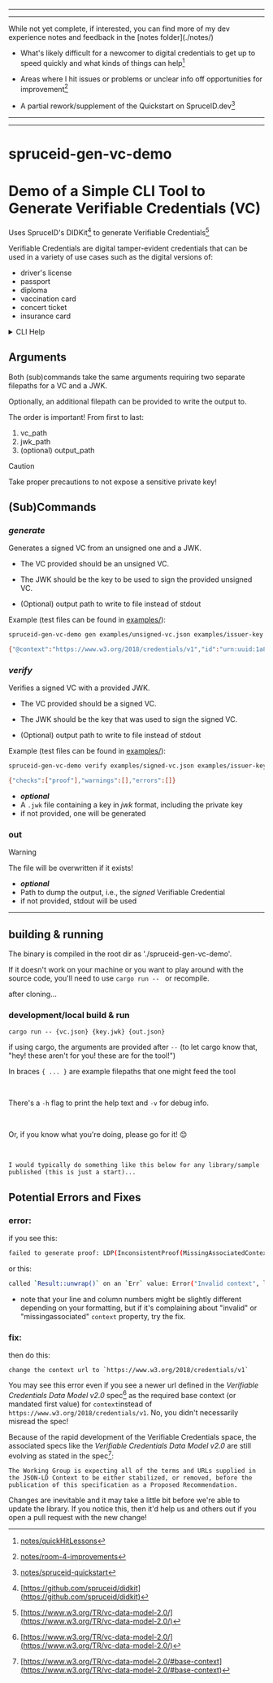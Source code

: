 <hr />
<hr />
While not yet complete, if interested, you can find more of my dev experience
notes and feedback in the 
[notes folder](./notes/)

- What's likely difficult for a newcomer to digital credentials to get up to
  speed quickly and what kinds of things can help[^1]

- Areas where I hit issues or problems or unclear info off opportunities for
  improvement[^2]
- A partial rework/supplement of the Quickstart on SpruceID.dev[^3]
<hr />
<hr />

# spruceid-gen-vc-demo

# Demo of a Simple CLI Tool to Generate Verifiable Credentials (VC)

Uses SpruceID's DIDKit[^6] to generate Verifiable Credentials[^4]

Verifiable Credentials are digital tamper-evident credentials that can be used
in a variety of use cases such as the digital versions of:

- driver's license
- passport
- diploma
- vaccination card
- concert ticket
- insurance card

<details>
<summary>CLI Help</summary>

Use with `-h` to see the help reference:

```sh
$ spruceid-gen-vc-demo -h
DIDKit-based VC generator and verifier

Usage: spruceid-gen-vc-demo generate [OPTIONS] <VERIFIABLE_CREDENTIAL_FILE> <KEY_FILE> [OUT]
       spruceid-gen-vc-demo verify [OPTIONS] <VERIFIABLE_CREDENTIAL_FILE> <KEY_FILE> [OUT]
       spruceid-gen-vc-demo help [COMMAND]...

Arguments:
  [OUT]
          path to the file to send the output

Options:
  -v, --verbose
          Turn debugging information on
  -h, --help
          Print help (see more with '--help')
  -V, --version
          Print version

spruceid-gen-vc-demo generate:
Generates a signed Verifiable Credential
  -h, --help
          Print help
  -V, --version
          Print version
  <VERIFIABLE_CREDENTIAL_FILE>
          path to a .json file containing the unsigned VC
  <KEY_FILE>
          path to the .jwk file containing the key to use for verification

spruceid-gen-vc-demo verify:
Generates a signed Verifiable Credential
  -h, --help
          Print help
  -V, --version
          Print version
  <VERIFIABLE_CREDENTIAL_FILE>
          path to a .json file containing the unsigned VC
  <KEY_FILE>
          path to the .jwk file containing the key to use for verification

spruceid-gen-vc-demo help:
Print this message or the help of the given subcommand(s)
  [COMMAND]...
          Print help for the subcommand(s)
```

</details>

## Arguments

Both (sub)commands take the same arguments requiring two separate filepaths for
a VC and a JWK.

Optionally, an additional filepath can be provided to write the output to.

The order is important! From first to last:

1. vc_path
2. jwk_path
3. (optional) output_path

> [!CAUTION]
>
> Take proper precautions to not expose a sensitive private key!

## (Sub)Commands

### _generate_

Generates a signed VC from an unsigned one and a JWK.

- The VC provided should be an unsigned VC.

- The JWK should be the key to be used to sign the provided unsigned VC.

- (Optional) output path to write to file instead of stdout

Example (test files can be found in [examples/](examples/)):

```sh
spruceid-gen-vc-demo gen examples/unsigned-vc.json examples/issuer-key.jwk

{"@context":"https://www.w3.org/2018/credentials/v1","id":"urn:uuid:1a87aaee-1238-4fa2-a99b-bda9f988bfa7","type":["VerifiableCredential"],"credentialSubject":{"id":"did:example:my-data-subject-identifier"},"issuer":"did:key:z6MkeuxR1HoNqe45cw4cgjEXYBcV9yft1vZhj3v9jP1kJFa9","issuanceDate":"2024-04-27T21:33:43Z","proof":{"type":"Ed25519Signature2018","proofPurpose":"assertionMethod","verificationMethod":"did:key:z6MkeuxR1HoNqe45cw4cgjEXYBcV9yft1vZhj3v9jP1kJFa9#z6MkeuxR1HoNqe45cw4cgjEXYBcV9yft1vZhj3v9jP1kJFa9","created":"2024-05-07T14:21:52.874463529Z","jws":"eyJhbGciOiJFZERTQSIsImNyaXQiOlsiYjY0Il0sImI2NCI6ZmFsc2V9..u59OgKOXa-ARBtrnrH3JDgNL8G95O4QMLFGAX1MkNaES5UsXDMSoRCymo9RxpKO5ZLrHZJRmWR67cYNjUMc7DA"}}
```

### _verify_

Verifies a signed VC with a provided JWK.

- The VC provided should be a signed VC.

- The JWK should be the key that was used to sign the signed VC.

- (Optional) output path to write to file instead of stdout

Example (test files can be found in [examples/](examples/)):

```sh
spruceid-gen-vc-demo verify examples/signed-vc.json examples/issuer-key.jwk

{"checks":["proof"],"warnings":[],"errors":[]}
```

- **_optional_**
- A `.jwk` file containing a key in _jwk_ format, including the private key
- if not provided, one will be generated

### out

> [!WARNING]
>
> The file will be overwritten if it exists!

- **_optional_**
- Path to dump the output, i.e., the _signed_ Verifiable Credential
- if not provided, stdout will be used

<hr />

## building & running

The binary is compiled in the root dir as './spruceid-gen-vc-demo'.

If it doesn't work on your machine or you want to play around with the source
code, you'll need to use `cargo run -- ` or recompile.

after cloning...

### development/local build & run

`cargo run -- {vc.json} {key.jwk} {out.json}`

if using cargo, the arguments are provided after `--` (to let cargo know that,
"hey! these aren't for you! these are for the tool!")

In braces `{ ... }` are example filepaths that one might feed the tool

<br />

There's a `-h` flag to print the help text and `-v` for debug info.

<br />

Or, if you know what you're doing, please go for it! 😊

<br />

    I would typically do something like this below for any library/sample published (this is just a start)...

## Potential Errors and Fixes

### error:

if you see this:

```sh
failed to generate proof: LDP(InconsistentProof(MissingAssociatedContext("https://www.w3.org/ns/credentials/issuer-dependent#Ed25519Signature2018")))
```

or this:

```sh
called `Result::unwrap()` on an `Err` value: Error("Invalid context", line: 2, column: 45)
```

- note that your line and column numbers might be slightly different depending
  on your formatting, but if it's complaining about "invalid" or
  "missingassociated" `context` property, try the fix.

### fix:

then do this:

    change the context url to `https://www.w3.org/2018/credentials/v1`

You may see this error even if you see a newer url defined in the _Verifiable
Credentials Data Model v2.0_ spec[^4] as the required base context (or mandated
first value) for `context`instead of `https://www.w3.org/2018/credentials/v1`.
No, you didn't necessarily misread the spec!

Because of the rapid development of the Verifiable Credentials space, the
associated specs like the _Verifiable Credentials Data Model v2.0_ are still
evolving as stated in the spec[^5]:

    The Working Group is expecting all of the terms and URLs supplied in the JSON-LD Context to be either stabilized, or removed, before the publication of this specification as a Proposed Recommendation.

Changes are inevitable and it may take a little bit before we're able to update
the library. If you notice this, then it'd help us and others out if you open a
pull request with the new change!

[^1]: [notes/quickHitLessons](notes/quickHitLessons)
[^2]: [notes/room-4-improvements](notes/room-4-improvements)
[^3]: [notes/spruceid-quickstart](notes/spruceid-quickstart)
[^4]:
    [https://www.w3.org/TR/vc-data-model-2.0/](https://www.w3.org/TR/vc-data-model-2.0/)

[^5]:
    [https://www.w3.org/TR/vc-data-model-2.0/#base-context](https://www.w3.org/TR/vc-data-model-2.0/#base-context)

[^6]: [https://github.com/spruceid/didkit](https://github.com/spruceid/didkit)
